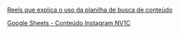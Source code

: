 [Reels que explica o uso da planilha de busca de conteúdo](https://www.instagram.com/reel/CxvK5QKur38/?igshid=MTc4MmM1YmI2Ng%3D%3D)

[Google Sheets - Conteúdo Instagram NV1C](https://docs.google.com/spreadsheets/d/1NPfi6o9JGCk6V_gmR4FE3mv7vMyrkUBdt1g_HtSUd8Y/edit#gid=40965355)
